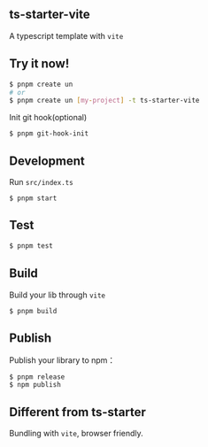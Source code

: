 ## ts-starter-vite

A typescript template with `vite`

## Try it now!

```bash
$ pnpm create un
# or
$ pnpm create un [my-project] -t ts-starter-vite
```

Init git hook(optional)

```shell
$ pnpm git-hook-init
```

## Development

Run `src/index.ts`

```shell
$ pnpm start
```

## Test

```bash
$ pnpm test
```

## Build

Build your lib through `vite`

```shell
$ pnpm build
```

## Publish

Publish your library to npm：

```shell
$ pnpm release
$ npm publish
```

## Different from ts-starter

Bundling with `vite`, browser friendly.